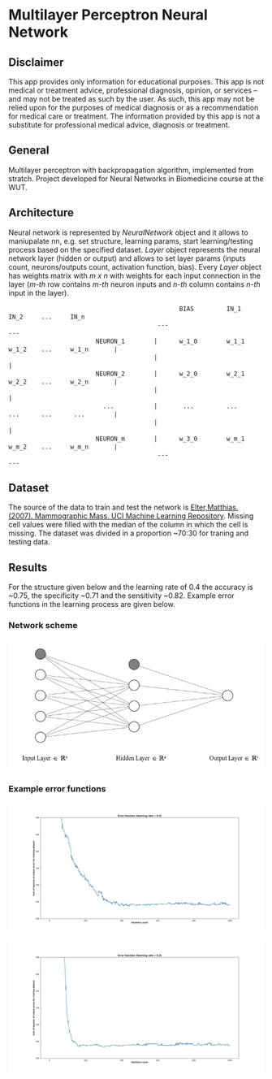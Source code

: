 # Multilayer Perceptron Neural Network

## Disclaimer
This app provides only information for educational purposes. This app is not medical or treatment advice, professional diagnosis, opinion, or services – and may not be treated as such by the user. As such, this app may not be relied upon for the purposes of medical diagnosis or as a recommendation for medical care or treatment. The information provided by this app is not a substitute for professional medical advice, diagnosis or treatment.

## General
Multilayer perceptron with backpropagation algorithm, implemented from stratch. Project developed for Neural Networks in Biomedicine course at the WUT.

## Architecture
Neural network is represented by *NeuralNetwork* object and it allows to maniupalate nn, e.g. set structure, learning params, start learning/testing process based on the specified dataset. *Layer* object represents the neural network layer (hidden or output) and allows to set layer params (inputs count, neurons/outputs count, activation function, bias). Every *Layer* object has weights matrix with *m x n* with weights for each input connection in the layer (*m-th* row contains *m-th* neuron inputs and *n-th* column contains *n-th* input in the layer). 

```
                                               BIAS         IN_1       IN_2     ...     IN_n
                                         ---                                                     ---
                        NEURON_1        |      w_1_0        w_1_1      w_1_2    ...     w_1_n       |
                                        |                                                           |
                        NEURON_2        |      w_2_0        w_2_1      w_2_2    ...     w_2_n       |
                                        |                                                           |
                          ...           |       ...         ...        ...      ...      ...        |
                                        |                                                           |
                        NEURON_m        |      w_3_0        w_m_1      w_m_2    ...     w_m_n       |
                                         ---                                                     ---
```

## Dataset
The source of the data to train and test the network is [Elter,Matthias. (2007). Mammographic Mass. UCI Machine Learning Repository](https://doi.org/10.24432/C53K6Z). Missing cell values were filled with the median of the column in which the cell is missing. The dataset was divided in a proportion ~70:30 for traning and testing data.

## Results
For the structure given below and the learning rate of 0.4 the accuracy is ~0.75, the specificity ~0.71 and the sensitivity ~0.82.
Example error functions in the learning process are given below.

### Network scheme
![nn-scheme](./images/nn-scheme.png)


### Example error functions
![err1](./images/err1.png)

![err2](./images/err2.png)





